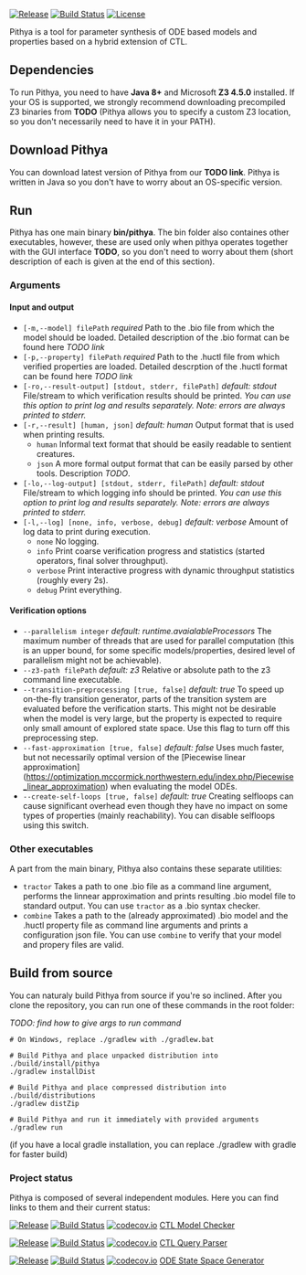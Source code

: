 [![Release](https://jitpack.io/v/sybila/biodivine-ctl.svg)](https://jitpack.io/#sybila/biodivine-ctl)
[![Build Status](https://travis-ci.org/sybila/biodivine-ctl.svg?branch=master)](https://travis-ci.org/sybila/biodivine-ctl)
[![License](https://img.shields.io/badge/License-GPL%20v3-blue.svg?style=flat)](https://github.com/sybila/biodivine-ctl/blob/master/LICENSE.txt)

Pithya is a tool for parameter synthesis of ODE based models and properties based on a hybrid extension of CTL.

## Dependencies

To run Pithya, you need to have **Java 8+** and Microsoft **Z3 4.5.0** 
installed. If your OS is supported, we strongly recommend downloading precompiled
Z3 binaries from **TODO** (Pithya allows you to specify a custom Z3 
location, so you don't necessarily need to have it in your PATH).

## Download Pithya

You can download latest version of Pithya from our **TODO link**. 
Pithya is written in Java so you don't have to worry 
about an OS-specific version.

## Run

Pithya has one main binary **bin/pithya**. The bin folder also containes other executables,
however, these are used only when pithya operates together with the GUI interface **TODO**, so you
don't need to worry about them (short description of each is given at the end of this section).

### Arguments

#### Input and output

 - ```[-m,--model] filePath``` *required* Path to the .bio file from which the model should be loaded. Detailed
 description of the .bio format can be found here *TODO link*
 - ```[-p,--property] filePath``` *required* Path to the .huctl file from which verified properties are loaded. Detailed
 descrption of the .huctl format can be found here *TODO link*
 - ```[-ro,--result-output] [stdout, stderr, filePath]``` *default: stdout* File/stream to which verification results should be printed. 
*You can use this option to print log and results separately. Note: errors are always printed to stderr.*
 - ```[-r,--result] [human, json]``` *default: human* Output format that is used when printing results.
   * ```human``` Informal text format that should be easily readable to sentient creatures.
   * ```json``` A more formal output format that can be easily parsed by other tools. Description *TODO*.
 - ```[-lo,--log-output] [stdout, stderr, filePath]``` *default: stdout* File/stream to which logging info should be printed. 
*You can use this option to print log and results separately. Note: errors are always printed to stderr.*
 - ```[-l,--log] [none, info, verbose, debug]``` *default: verbose* Amount of log data to print during execution.
   * ```none``` No logging.
   * ```info``` Print coarse verification progress and statistics (started operators, final solver throughput).
   * ```verbose``` Print interactive progress with dynamic throughput statistics (roughly every 2s).
   * ```debug``` Print everything.

#### Verification options

 - ```--parallelism integer``` *default: runtime.avaialableProcessors* The maximum number of threads that are used for parallel
 computation (this is an upper bound, for some specific models/properties, desired level of parallelism might not be achievable).
 - ```--z3-path filePath``` *default: z3* Relative or absolute path to the z3 command line executable.
 - ```--transition-preprocessing [true, false]``` *default: true* To speed up on-the-fly transition generator, parts of the transition system
 are evaluated before the verification starts. This might not be desirable when the model is very large, but the property is expected to
 require only small amount of explored state space. Use this flag to turn off this preprocessing step.
 - ```--fast-approximation [true, false]``` *default: false* Uses much faster, but not necessarily optimal 
 version of the [Piecewise linear approximation] (https://optimization.mccormick.northwestern.edu/index.php/Piecewise_linear_approximation) 
 when evaluating the model ODEs.
 - ```--create-self-loops [true, false]``` *default: true* Creating selfloops can cause significant overhead even though they have no
 impact on some types of properties (mainly reachability). You can disable selfloops using this switch.

### Other executables

A part from the main binary, Pithya also contains these separate utilities:
 - ```tractor``` Takes a path to one .bio file as a command line argument, performs the linnear approximation and prints 
 resulting .bio model file to standard output. You can use ```tractor``` as a .bio syntax checker.
 - ```combine``` Takes a path to the (already approximated) .bio model and the .huctl property file as command line arguments
 and prints a configuration json file. You can use ```combine``` to verify that your model and propery files are valid.

## Build from source

You can naturaly build Pithya from source if you're so inclined. After you clone 
the repository, you can run one of these commands in the root folder:

*TODO: find how to give args to run command*

``` 
# On Windows, replace ./gradlew with ./gradlew.bat

# Build Pithya and place unpacked distribution into ./build/install/pithya
./gradlew installDist

# Build Pithya and place compressed distribution into ./build/distributions
./gradlew distZip

# Build Pithya and run it immediately with provided arguments
./gradlew run 
```

(if you have a local gradle installation, you can replace ./gradlew with gradle for faster build)
 
### Project status

Pithya is composed of several independent modules. Here you can find links to them and their current status:

[![Release](https://jitpack.io/v/sybila/ctl-model-checker.svg)](https://jitpack.io/#sybila/ctl-model-checker)
[![Build Status](https://travis-ci.org/sybila/ctl-model-checker.svg?branch=master)](https://travis-ci.org/sybila/ctl-model-checker)
[![codecov.io](https://codecov.io/github/sybila/ctl-model-checker/coverage.svg?branch=master)](https://codecov.io/github/sybila/ctl-model-checker?branch=master)
[CTL Model Checker](https://github.com/sybila/ctl-model-checker)

[![Release](https://jitpack.io/v/sybila/ctl-parser.svg)](https://jitpack.io/#sybila/ctl-parser)
[![Build Status](https://travis-ci.org/sybila/ctl-parser.svg?branch=master)](https://travis-ci.org/sybila/ctl-parser)
[![codecov.io](https://codecov.io/github/sybila/ctl-parser/coverage.svg?branch=master)](https://codecov.io/github/sybila/ctl-parser?branch=master)
[CTL Query Parser](https://github.com/sybila/ctl-parser)

[![Release](https://jitpack.io/v/sybila/ode-generator.svg)](https://jitpack.io/#sybila/ode-generator)
[![Build Status](https://travis-ci.org/sybila/ode-generator.svg?branch=master)](https://travis-ci.org/sybila/ode-generator)
[![codecov.io](https://codecov.io/github/sybila/ode-generator/coverage.svg?branch=master)](https://codecov.io/github/sybila/ode-generator?branch=master)
[ODE State Space Generator](https://github.com/sybila/ode-generator)
